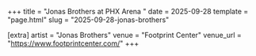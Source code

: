 +++
title = "Jonas Brothers at PHX Arena "
date = 2025-09-28
template = "page.html"
slug = "2025-09-28-jonas-brothers"

[extra]
artist = "Jonas Brothers"
venue = "Footprint Center"
venue_url = "https://www.footprintcenter.com/"
+++
